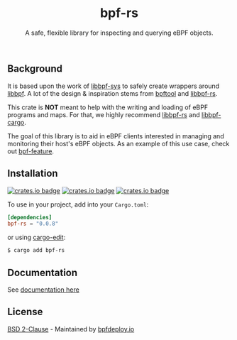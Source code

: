 <div align="center">
  <h1>bpf-rs</h1>
    <p>
      A safe, flexible library for inspecting and querying eBPF objects.
    </p>
  <br>
</div>

## Background

It is based upon the work of [libbpf-sys](https://github.com/libbpf/libbpf-sys) to safely create wrappers around [libbpf](https://github.com/libbpf/libbpf). A lot of the design & inspiration stems from [bpftool](https://github.com/libbpf/bpftool) and [libbpf-rs](https://docs.rs/libbpf-rs).

This crate is **NOT** meant to help with the writing and loading of eBPF programs and maps. For that, we highly recommend [libbpf-rs](https://docs.rs/libbpf-rs) and [libbpf-cargo](https://docs.rs/libbpf-cargo).

The goal of this library is to aid in eBPF clients interested in managing and monitoring their host's eBPF objects. As an example of this use case, check out [bpf-feature](https://docs.rs/bpf-feature/0.0.1/bpf_feature/).

## Installation

[![crates.io badge](https://img.shields.io/crates/v/bpf-rs.svg)](https://crates.io/crates/bpf-rs)
[![crates.io badge](https://img.shields.io/crates/l/bpf-rs.svg)](https://crates.io/crates/bpf-rs)
[![crates.io badge](https://img.shields.io/docsrs/bpf-rs/latest.svg)](https://docs.rs/bpf-rs)

To use in your project, add into your `Cargo.toml`:

```toml
[dependencies]
bpf-rs = "0.0.8"
```

or using [cargo-edit](https://github.com/killercup/cargo-edit):

```sh
$ cargo add bpf-rs
```

## Documentation

See [documentation here](https://docs.rs/bpf-rs/)

## License

[BSD 2-Clause](https://choosealicense.com/licenses/bsd-2-clause) - Maintained by [bpfdeploy.io](https://bpfdeploy.io)
